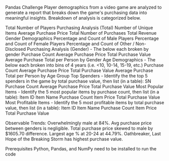 Pandas Challenge
Player demographics from a video game are analyzed to generate a report that breaks down the game's purchasing data into meaningful insights. Breakdown of analysis is categorized below.

Total Number of Players
Purchasing Analysis (Total)
    Number of Unique Items
    Average Purchase Price
    Total Number of Purchases
    Total Revenue
Gender Demographics
    Percentage and Count of Male Players
    Percentage and Count of Female Players
    Percentage and Count of Other / Non-Disclosed
Purchasing Analysis (Gender) - The below each broken by gender
    Purchase Count
    Average Purchase Price
    Total Purchase Value
    Average Purchase Total per Person by Gender
Age Demographics - The below each broken into bins of 4 years (i.e. <10, 10-14, 15-19, etc.)
    Purchase Count
    Average Purchase Price
    Total Purchase Value
    Average Purchase Total per Person by Age Group
Top Spenders - Identify the the top 5 spenders in the game by total purchase value, then list (in a table):
    SN
    Purchase Count
    Average Purchase Price
    Total Purchase Value
Most Popular Items - Identify the 5 most popular items by purchase count, then list (in a table):
    Item ID
    Item Name
    Purchase Count
    Item Price
    Total Purchase Value
Most Profitable Items - Identify the 5 most profitable items by total purchase value, then list (in a table):
    Item ID
    Item Name
    Purchase Count
    Item Price
    Total Purchase Value
    
Observable Trends:
Overwhelmingly male at 84%. Avg purchase price between genders is negligible. Total purchase price skewed to male by $1605.70 difference. Largest age % at 20-24 at 44.79%. Oathbreaker, Last Hope of the Breaking Storm has highest purchase value.   
    

Prerequisites
Python, Pandas, and NumPy need to be installed to run the code

